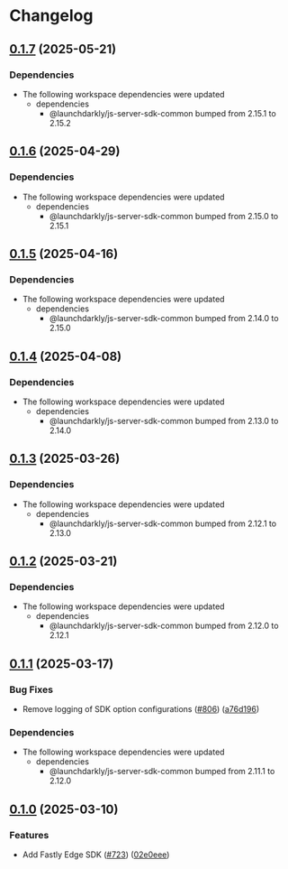 # Changelog

## [0.1.7](https://github.com/launchdarkly/js-core/compare/fastly-server-sdk-v0.1.6...fastly-server-sdk-v0.1.7) (2025-05-21)


### Dependencies

* The following workspace dependencies were updated
  * dependencies
    * @launchdarkly/js-server-sdk-common bumped from 2.15.1 to 2.15.2

## [0.1.6](https://github.com/launchdarkly/js-core/compare/fastly-server-sdk-v0.1.5...fastly-server-sdk-v0.1.6) (2025-04-29)


### Dependencies

* The following workspace dependencies were updated
  * dependencies
    * @launchdarkly/js-server-sdk-common bumped from 2.15.0 to 2.15.1

## [0.1.5](https://github.com/launchdarkly/js-core/compare/fastly-server-sdk-v0.1.4...fastly-server-sdk-v0.1.5) (2025-04-16)


### Dependencies

* The following workspace dependencies were updated
  * dependencies
    * @launchdarkly/js-server-sdk-common bumped from 2.14.0 to 2.15.0

## [0.1.4](https://github.com/launchdarkly/js-core/compare/fastly-server-sdk-v0.1.3...fastly-server-sdk-v0.1.4) (2025-04-08)


### Dependencies

* The following workspace dependencies were updated
  * dependencies
    * @launchdarkly/js-server-sdk-common bumped from 2.13.0 to 2.14.0

## [0.1.3](https://github.com/launchdarkly/js-core/compare/fastly-server-sdk-v0.1.2...fastly-server-sdk-v0.1.3) (2025-03-26)


### Dependencies

* The following workspace dependencies were updated
  * dependencies
    * @launchdarkly/js-server-sdk-common bumped from 2.12.1 to 2.13.0

## [0.1.2](https://github.com/launchdarkly/js-core/compare/fastly-server-sdk-v0.1.1...fastly-server-sdk-v0.1.2) (2025-03-21)


### Dependencies

* The following workspace dependencies were updated
  * dependencies
    * @launchdarkly/js-server-sdk-common bumped from 2.12.0 to 2.12.1

## [0.1.1](https://github.com/launchdarkly/js-core/compare/fastly-server-sdk-v0.1.0...fastly-server-sdk-v0.1.1) (2025-03-17)


### Bug Fixes

* Remove logging of SDK option configurations ([#806](https://github.com/launchdarkly/js-core/issues/806)) ([a76d196](https://github.com/launchdarkly/js-core/commit/a76d19690a7ef5932c36bfc974affc0a192c2d4f))


### Dependencies

* The following workspace dependencies were updated
  * dependencies
    * @launchdarkly/js-server-sdk-common bumped from 2.11.1 to 2.12.0

## [0.1.0](https://github.com/launchdarkly/js-core/compare/fastly-server-sdk-v0.0.1...fastly-server-sdk-v0.1.0) (2025-03-10)


### Features

* Add Fastly Edge SDK ([#723](https://github.com/launchdarkly/js-core/issues/723)) ([02e0eee](https://github.com/launchdarkly/js-core/commit/02e0eeea8678e66911eb28c5ccca59e4956a1457))
